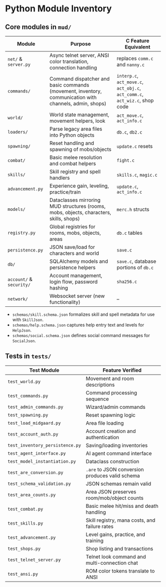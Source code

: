 # Python Module Inventory

## Core modules in `mud/`

| Module | Purpose | C Feature Equivalent |
| --- | --- | --- |
| `net/` & `server.py` | Async telnet server, ANSI color translation, connection handling | replaces `comm.c` and `nanny.c` |
| `commands/` | Command dispatcher and basic commands (movement, inventory, communication with channels, admin, shops) | `interp.c`, `act_move.c`, `act_obj.c`, `act_comm.c`, `act_wiz.c`, shop code |
| `world/` | World state management, movement helpers, look | `act_move.c`, `act_info.c` |
| `loaders/` | Parse legacy area files into Python objects | `db.c`, `db2.c` |
| `spawning/` | Reset handling and spawning of mobs/objects | `update.c` resets |
| `combat/` | Basic melee resolution and combat helpers | `fight.c` |
| `skills/` | Skill registry and spell handlers | `skills.c`, `magic.c` |
| `advancement.py` | Experience gain, leveling, practice/train | `update.c`, `act_info.c` |
| `models/` | Dataclasses mirroring MUD structures (rooms, mobs, objects, characters, skills, shops) | `merc.h` structs |
| `registry.py` | Global registries for rooms, mobs, objects, areas | `db.c` tables |
| `persistence.py` | JSON save/load for characters and world | `save.c` |
| `db/` | SQLAlchemy models and persistence helpers | `save.c`, database portions of `db.c` |
| `account/` & `security/` | Account management, login flow, password hashing | `sha256.c` |
| `network/` | Websocket server (new functionality) | – |

- `schemas/skill.schema.json` formalizes skill and spell metadata for use with `SkillJson`.
- `schemas/help.schema.json` captures help entry text and levels for `HelpJson`.
- `schemas/social.schema.json` defines social command messages for `SocialJson`.

## Tests in `tests/`

| Test Module | Feature Verified |
| --- | --- |
| `test_world.py` | Movement and room descriptions |
| `test_commands.py` | Command processing sequence |
| `test_admin_commands.py` | Wizard/admin commands |
| `test_spawning.py` | Reset spawning logic |
| `test_load_midgaard.py` | Area file loading |
| `test_account_auth.py` | Account creation and authentication |
| `test_inventory_persistence.py` | Saving/loading inventories |
| `test_agent_interface.py` | AI agent command interface |
| `test_model_instantiation.py` | Dataclass construction |
| `test_are_conversion.py` | `.are` to JSON conversion produces valid schema |
| `test_schema_validation.py` | JSON schemas remain valid |
| `test_area_counts.py` | Area JSON preserves room/mob/object counts |
| `test_combat.py` | Basic melee hit/miss and death handling |
| `test_skills.py` | Skill registry, mana costs, and failure rates |
| `test_advancement.py` | Level gains, practice, and training |
| `test_shops.py` | Shop listing and transactions |
| `test_telnet_server.py` | Telnet look command and multi-connection chat |
| `test_ansi.py` | ROM color tokens translate to ANSI |
